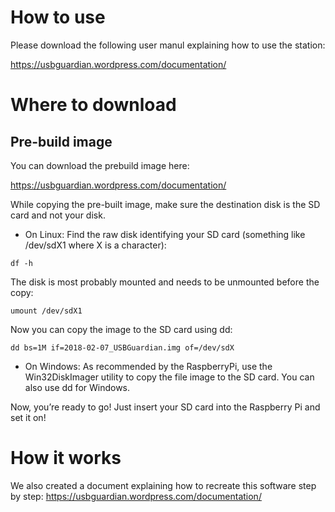 
# How to use
Please download the following user manul explaining how to use the station:

https://usbguardian.wordpress.com/documentation/

# Where to download
## Pre-build image
You can download the prebuild image here:

https://usbguardian.wordpress.com/documentation/

While copying the pre-built image, make sure the destination disk is the SD card and not your disk.

* On Linux:
Find the raw disk identifying your SD card (something like /dev/sdX1 where X is a character):
```
df -h
```
The disk is most probably mounted and needs to be unmounted before the copy:
```
umount /dev/sdX1
```
Now you can copy the image to the SD card using dd:
```
dd bs=1M if=2018-02-07_USBGuardian.img of=/dev/sdX
```
* On Windows:
As recommended by the RaspberryPi, use the Win32DiskImager utility to copy the file image to the SD card. You can also use dd for Windows.

Now, you’re ready to go! Just insert your SD card into the Raspberry Pi and set it on!

# How it works
We also created a document explaining how to recreate this software step by step:
https://usbguardian.wordpress.com/documentation/
